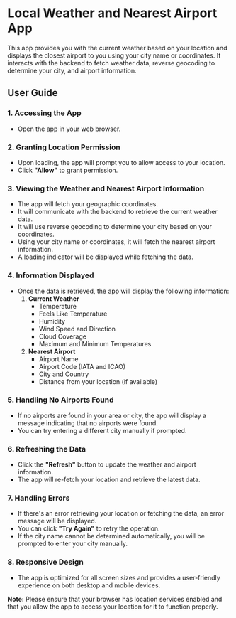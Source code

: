 # Local Weather and Nearest Airport App

This app provides you with the current weather based on your location and displays the closest airport to you using your city name or coordinates. It interacts with the backend to fetch weather data, reverse geocoding to determine your city, and airport information.

## User Guide

### 1. Accessing the App
   - Open the app in your web browser.

### 2. Granting Location Permission
   - Upon loading, the app will prompt you to allow access to your location.
   - Click **"Allow"** to grant permission.

### 3. Viewing the Weather and Nearest Airport Information
   - The app will fetch your geographic coordinates.
   - It will communicate with the backend to retrieve the current weather data.
   - It will use reverse geocoding to determine your city based on your coordinates.
   - Using your city name or coordinates, it will fetch the nearest airport information.
   - A loading indicator will be displayed while fetching the data.

### 4. Information Displayed
   - Once the data is retrieved, the app will display the following information:
     1. **Current Weather**
        - Temperature
        - Feels Like Temperature
        - Humidity
        - Wind Speed and Direction
        - Cloud Coverage
        - Maximum and Minimum Temperatures
     2. **Nearest Airport**
        - Airport Name
        - Airport Code (IATA and ICAO)
        - City and Country
        - Distance from your location (if available)

### 5. Handling No Airports Found
   - If no airports are found in your area or city, the app will display a message indicating that no airports were found.
   - You can try entering a different city manually if prompted.

### 6. Refreshing the Data
   - Click the **"Refresh"** button to update the weather and airport information.
   - The app will re-fetch your location and retrieve the latest data.

### 7. Handling Errors
   - If there's an error retrieving your location or fetching the data, an error message will be displayed.
   - You can click **"Try Again"** to retry the operation.
   - If the city name cannot be determined automatically, you will be prompted to enter your city manually.

### 8. Responsive Design
   - The app is optimized for all screen sizes and provides a user-friendly experience on both desktop and mobile devices.

**Note:** Please ensure that your browser has location services enabled and that you allow the app to access your location for it to function properly.